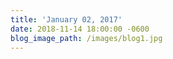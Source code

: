 ```yaml
---
title: 'January 02, 2017'
date: 2018-11-14 18:00:00 -0600
blog_image_path: /images/blog1.jpg
---
```

